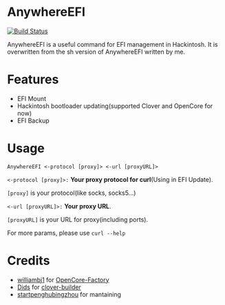 # AnywhereEFI

[![Build Status](https://travis-ci.org/yangsenlin/snsdemo.svg?branch=master)](https://travis-ci.org/yangsenlin/snsdemo)

AnywhereEFI is a useful command  for EFI management  in Hackintosh. It is overwritten from the sh version of AnywhereEFI written by me.



# Features



- EFI Mount
- Hackintosh bootloader updating(supported Clover and OpenCore for now)
- EFI Backup



# Usage

 

```
AnywhereEFI <-protocol [proxy]> <-url [proxyURL]>

```

`<-protocol [proxy]>:`  **Your proxy protocol for curl**(Using in EFI Update).

 `[proxy]` is your protocol(like socks, socks5...)

`<-url [proxyURL]>:`  **Your proxy URL**. 

`[proxyURL]` is your URL for proxy(including ports).



For more params, please use `curl --help`

# Credits

- [williambj1](https://github.com/williambj1) for [OpenCore-Factory](https://github.com/williambj1/OpenCore-Factory)
- [Dids](https://github.com/Dids) for [clover-builder](https://github.com/Dids/clover-builder)
- [startpenghubingzhou](https://github.com/startpenghubingzhou) for mantaining

